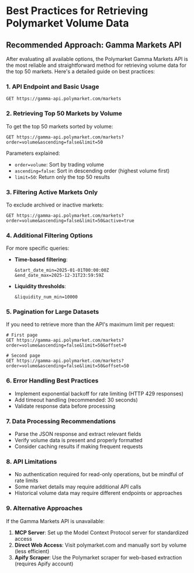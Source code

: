 # Best Practices for Retrieving Polymarket Volume Data

## Recommended Approach: Gamma Markets API

After evaluating all available options, the Polymarket Gamma Markets API is the most reliable and straightforward method for retrieving volume data for the top 50 markets. Here's a detailed guide on best practices:

### 1. API Endpoint and Basic Usage

```
GET https://gamma-api.polymarket.com/markets
```

### 2. Retrieving Top 50 Markets by Volume

To get the top 50 markets sorted by volume:

```
GET https://gamma-api.polymarket.com/markets?order=volume&ascending=false&limit=50
```

Parameters explained:
- `order=volume`: Sort by trading volume
- `ascending=false`: Sort in descending order (highest volume first)
- `limit=50`: Return only the top 50 results

### 3. Filtering Active Markets Only

To exclude archived or inactive markets:

```
GET https://gamma-api.polymarket.com/markets?order=volume&ascending=false&limit=50&active=true
```

### 4. Additional Filtering Options

For more specific queries:

- **Time-based filtering**:
  ```
  &start_date_min=2025-01-01T00:00:00Z
  &end_date_max=2025-12-31T23:59:59Z
  ```

- **Liquidity thresholds**:
  ```
  &liquidity_num_min=10000
  ```

### 5. Pagination for Large Datasets

If you need to retrieve more than the API's maximum limit per request:

```
# First page
GET https://gamma-api.polymarket.com/markets?order=volume&ascending=false&limit=50&offset=0

# Second page
GET https://gamma-api.polymarket.com/markets?order=volume&ascending=false&limit=50&offset=50
```

### 6. Error Handling Best Practices

- Implement exponential backoff for rate limiting (HTTP 429 responses)
- Add timeout handling (recommended: 30 seconds)
- Validate response data before processing

### 7. Data Processing Recommendations

- Parse the JSON response and extract relevant fields
- Verify volume data is present and properly formatted
- Consider caching results if making frequent requests

### 8. API Limitations

- No authentication required for read-only operations, but be mindful of rate limits
- Some market details may require additional API calls
- Historical volume data may require different endpoints or approaches

### 9. Alternative Approaches

If the Gamma Markets API is unavailable:

1. **MCP Server**: Set up the Model Context Protocol server for standardized access
2. **Direct Web Access**: Visit polymarket.com and manually sort by volume (less efficient)
3. **Apify Scraper**: Use the Polymarket scraper for web-based extraction (requires Apify account)
